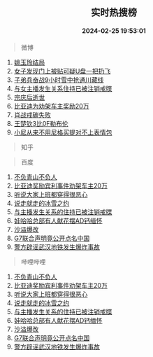 <div align="center"><h2>实时热搜榜</h2><h4>2024-02-25 19:53:01</h4></div>

> 微博  

1. [姚玉玲结局](https://s.weibo.com/weibo?q=%E5%A7%9A%E7%8E%89%E7%8E%B2%E7%BB%93%E5%B1%80&t=31&band_rank=1&Refer=top)<br />
2. [女子发现门上被贴可疑U盘一把扔飞](https://s.weibo.com/weibo?q=%23%E5%A5%B3%E5%AD%90%E5%8F%91%E7%8E%B0%E9%97%A8%E4%B8%8A%E8%A2%AB%E8%B4%B4%E5%8F%AF%E7%96%91U%E7%9B%98%E4%B8%80%E6%8A%8A%E6%89%94%E9%A3%9E%23&t=31&band_rank=2&Refer=top)<br />
3. [子弟兵奋战9小时雪中抢通川藏线](https://s.weibo.com/weibo?q=%23%E5%AD%90%E5%BC%9F%E5%85%B5%E5%A5%8B%E6%88%989%E5%B0%8F%E6%97%B6%E9%9B%AA%E4%B8%AD%E6%8A%A2%E9%80%9A%E5%B7%9D%E8%97%8F%E7%BA%BF%23&t=31&band_rank=3&Refer=top)<br />
4. [与女主播发生关系住持已被注销戒牒](https://s.weibo.com/weibo?q=%23%E4%B8%8E%E5%A5%B3%E4%B8%BB%E6%92%AD%E5%8F%91%E7%94%9F%E5%85%B3%E7%B3%BB%E4%BD%8F%E6%8C%81%E5%B7%B2%E8%A2%AB%E6%B3%A8%E9%94%80%E6%88%92%E7%89%92%23&t=31&band_rank=4&Refer=top)<br />
5. [宗庆后逝世](https://s.weibo.com/weibo?q=%23%E5%AE%97%E5%BA%86%E5%90%8E%E9%80%9D%E4%B8%96%23&t=31&band_rank=5&Refer=top)<br />
6. [比亚迪为劝架车主奖励20万](https://s.weibo.com/weibo?q=%23%E6%AF%94%E4%BA%9A%E8%BF%AA%E4%B8%BA%E5%8A%9D%E6%9E%B6%E8%BD%A6%E4%B8%BB%E5%A5%96%E5%8A%B120%E4%B8%87%23&t=31&band_rank=6&Refer=top)<br />
7. [肖战戒碳失败](https://s.weibo.com/weibo?q=%23%E8%82%96%E6%88%98%E6%88%92%E7%A2%B3%E5%A4%B1%E8%B4%A5%23&t=31&band_rank=7&Refer=top)<br />
8. [王楚钦3比0F勒布伦](https://s.weibo.com/weibo?q=%23%E7%8E%8B%E6%A5%9A%E9%92%A63%E6%AF%940F%E5%8B%92%E5%B8%83%E4%BC%A6%23&t=31&band_rank=8&Refer=top)<br />
9. [小尼从来不用尼格买提对不上表情包](https://s.weibo.com/weibo?q=%23%E5%B0%8F%E5%B0%BC%E4%BB%8E%E6%9D%A5%E4%B8%8D%E7%94%A8%E5%B0%BC%E6%A0%BC%E4%B9%B0%E6%8F%90%E5%AF%B9%E4%B8%8D%E4%B8%8A%E8%A1%A8%E6%83%85%E5%8C%85%23&t=31&band_rank=9&Refer=top)<br />

> 知乎  


> 百度  

1. [不负青山不负人](https://www.baidu.com/s?wd=%E4%B8%8D%E8%B4%9F%E9%9D%92%E5%B1%B1%E4%B8%8D%E8%B4%9F%E4%BA%BA&sa=fyb_news&rsv_dl=fyb_news)<br />
2. [比亚迪奖励宾利事件劝架车主20万](https://www.baidu.com/s?wd=%E6%AF%94%E4%BA%9A%E8%BF%AA%E5%A5%96%E5%8A%B1%E5%AE%BE%E5%88%A9%E4%BA%8B%E4%BB%B6%E5%8A%9D%E6%9E%B6%E8%BD%A6%E4%B8%BB20%E4%B8%87&sa=fyb_news&rsv_dl=fyb_news)<br />
3. [听说大家上班都穿得很恶心](https://www.baidu.com/s?wd=%E5%90%AC%E8%AF%B4%E5%A4%A7%E5%AE%B6%E4%B8%8A%E7%8F%AD%E9%83%BD%E7%A9%BF%E5%BE%97%E5%BE%88%E6%81%B6%E5%BF%83&sa=fyb_news&rsv_dl=fyb_news)<br />
4. [说走就走的冰雪之约](https://www.baidu.com/s?wd=%E8%AF%B4%E8%B5%B0%E5%B0%B1%E8%B5%B0%E7%9A%84%E5%86%B0%E9%9B%AA%E4%B9%8B%E7%BA%A6&sa=fyb_news&rsv_dl=fyb_news)<br />
5. [与主播发生关系的住持已被注销戒牒](https://www.baidu.com/s?wd=%E4%B8%8E%E4%B8%BB%E6%92%AD%E5%8F%91%E7%94%9F%E5%85%B3%E7%B3%BB%E7%9A%84%E4%BD%8F%E6%8C%81%E5%B7%B2%E8%A2%AB%E6%B3%A8%E9%94%80%E6%88%92%E7%89%92&sa=fyb_news&rsv_dl=fyb_news)<br />
6. [娃哈哈总部有人献花摆AD钙缅怀](https://www.baidu.com/s?wd=%E5%A8%83%E5%93%88%E5%93%88%E6%80%BB%E9%83%A8%E6%9C%89%E4%BA%BA%E7%8C%AE%E8%8A%B1%E6%91%86AD%E9%92%99%E7%BC%85%E6%80%80&sa=fyb_news&rsv_dl=fyb_news)<br />
7. [沙溢爆改](https://www.baidu.com/s?wd=%E6%B2%99%E6%BA%A2%E7%88%86%E6%94%B9&sa=fyb_news&rsv_dl=fyb_news)<br />
8. [G7联合声明竟公开点名中国](https://www.baidu.com/s?wd=G7%E8%81%94%E5%90%88%E5%A3%B0%E6%98%8E%E7%AB%9F%E5%85%AC%E5%BC%80%E7%82%B9%E5%90%8D%E4%B8%AD%E5%9B%BD&sa=fyb_news&rsv_dl=fyb_news)<br />
9. [警方辟谣武汉地铁发生爆炸事故](https://www.baidu.com/s?wd=%E8%AD%A6%E6%96%B9%E8%BE%9F%E8%B0%A3%E6%AD%A6%E6%B1%89%E5%9C%B0%E9%93%81%E5%8F%91%E7%94%9F%E7%88%86%E7%82%B8%E4%BA%8B%E6%95%85&sa=fyb_news&rsv_dl=fyb_news)<br />

> 哔哩哔哩  

1. [不负青山不负人](https://www.baidu.com/s?wd=%E4%B8%8D%E8%B4%9F%E9%9D%92%E5%B1%B1%E4%B8%8D%E8%B4%9F%E4%BA%BA&sa=fyb_news&rsv_dl=fyb_news)<br />
2. [比亚迪奖励宾利事件劝架车主20万](https://www.baidu.com/s?wd=%E6%AF%94%E4%BA%9A%E8%BF%AA%E5%A5%96%E5%8A%B1%E5%AE%BE%E5%88%A9%E4%BA%8B%E4%BB%B6%E5%8A%9D%E6%9E%B6%E8%BD%A6%E4%B8%BB20%E4%B8%87&sa=fyb_news&rsv_dl=fyb_news)<br />
3. [听说大家上班都穿得很恶心](https://www.baidu.com/s?wd=%E5%90%AC%E8%AF%B4%E5%A4%A7%E5%AE%B6%E4%B8%8A%E7%8F%AD%E9%83%BD%E7%A9%BF%E5%BE%97%E5%BE%88%E6%81%B6%E5%BF%83&sa=fyb_news&rsv_dl=fyb_news)<br />
4. [说走就走的冰雪之约](https://www.baidu.com/s?wd=%E8%AF%B4%E8%B5%B0%E5%B0%B1%E8%B5%B0%E7%9A%84%E5%86%B0%E9%9B%AA%E4%B9%8B%E7%BA%A6&sa=fyb_news&rsv_dl=fyb_news)<br />
5. [与主播发生关系的住持已被注销戒牒](https://www.baidu.com/s?wd=%E4%B8%8E%E4%B8%BB%E6%92%AD%E5%8F%91%E7%94%9F%E5%85%B3%E7%B3%BB%E7%9A%84%E4%BD%8F%E6%8C%81%E5%B7%B2%E8%A2%AB%E6%B3%A8%E9%94%80%E6%88%92%E7%89%92&sa=fyb_news&rsv_dl=fyb_news)<br />
6. [娃哈哈总部有人献花摆AD钙缅怀](https://www.baidu.com/s?wd=%E5%A8%83%E5%93%88%E5%93%88%E6%80%BB%E9%83%A8%E6%9C%89%E4%BA%BA%E7%8C%AE%E8%8A%B1%E6%91%86AD%E9%92%99%E7%BC%85%E6%80%80&sa=fyb_news&rsv_dl=fyb_news)<br />
7. [沙溢爆改](https://www.baidu.com/s?wd=%E6%B2%99%E6%BA%A2%E7%88%86%E6%94%B9&sa=fyb_news&rsv_dl=fyb_news)<br />
8. [G7联合声明竟公开点名中国](https://www.baidu.com/s?wd=G7%E8%81%94%E5%90%88%E5%A3%B0%E6%98%8E%E7%AB%9F%E5%85%AC%E5%BC%80%E7%82%B9%E5%90%8D%E4%B8%AD%E5%9B%BD&sa=fyb_news&rsv_dl=fyb_news)<br />
9. [警方辟谣武汉地铁发生爆炸事故](https://www.baidu.com/s?wd=%E8%AD%A6%E6%96%B9%E8%BE%9F%E8%B0%A3%E6%AD%A6%E6%B1%89%E5%9C%B0%E9%93%81%E5%8F%91%E7%94%9F%E7%88%86%E7%82%B8%E4%BA%8B%E6%95%85&sa=fyb_news&rsv_dl=fyb_news)<br />
